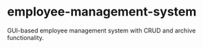 # employee-management-system
GUI-based employee management system with CRUD and archive functionality.
